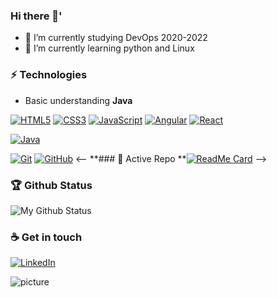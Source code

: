 ### Hi there 👋'
- 🔭 I’m currently studying DevOps 2020-2022
- 🌱 I’m currently learning python and Linux

### ⚡ Technologies
  - Basic understanding **Java**
  
[![HTML5](https://img.shields.io/badge/-HTML5-E34F26?style=flat&logo=html5&logoColor=white)](https://github.com/deskavaenkelt) 
[![CSS3](https://img.shields.io/badge/-CSS3-1572B6?style=flat&logo=css3)](https://github.com/deskavaenkelt) 
[![JavaScript](https://img.shields.io/badge/-JavaScript-gray?style=flat&logo=javascript)](https://github.com/deskavaenkelt) 
[![Angular](https://img.shields.io/badge/-Angular-D6002F?style=flat&logo=angular)](https://github.com/deskavaenkelt)
[![React](https://img.shields.io/badge/-React-black?style=flat&logo=react)](https://github.com/deskavaenkelt) 

[![Java](https://img.shields.io/badge/Java-orange?style=flat&logo=java&logoColor=white)](https://github.com/deskavaenkelt) 

[![Git](https://img.shields.io/badge/-Git-gray?style=flat&logo=git)](https://github.com/deskavaenkelt) 
[![GitHub](https://img.shields.io/badge/-GitHub-gray?style=flat&logo=github)](https://github.com/deskavaenkelt)
<--
**### 👀 Active Repo
**[![ReadMe Card](https://github-readme-stats.vercel.app/api/pin/?username=deskavaenkelt&repo=EcUtbildningDevOps)](https://github.com/deskavaenkelt/EcUtbildningDevOps)
-->
### 🏆 Github Status
![My Github Status](https://github-readme-stats.vercel.app/api?username=Bayesd&show_icons=true&hide_border=true)

### ☕ Get in touch
[![LinkedIn](https://img.shields.io/badge/LinkedIn-blue?style=flat&logo=linkedin&labelColor=blue)](https://www.linkedin.com/in/leo-m%C3%B6ller-187192138//)

![picture](https://raw.githubusercontent.com/saadeghi/saadeghi/master/dino.gif)



<!--
**Bayesd/Bayesd** is a ✨ _special_ ✨ repository because its `README.md` (this file) appears on your GitHub profile.

Here are some ideas to get you started:

- 🔭 I’m currently working on ...
- 🌱 I’m currently learning ...
- 👯 I’m looking to collaborate on ...
- 🤔 I’m looking for help with ...
- 💬 Ask me about ...
- 📫 How to reach me: ...
- 😄 Pronouns: ...
- ⚡ Fun fact: ...
-->
